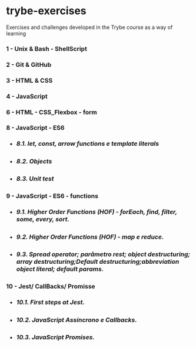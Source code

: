 # trybe-exercises
Exercises and challenges developed in the Trybe course as a way of learning


<h3> 1 - Unix & Bash - ShellScript
<h3> 2 - Git & GitHub
<h3> 3 - HTML & CSS 
<h3> 4 - JavaScript
<h3> 6 - HTML - CSS_Flexbox - form
<h3> 8 - JavaScript - ES6

  * <h5>8.1. let, const, arrow functions e template literals</h5>
  * <h5>8.2. Objects</h5>
  * <h5>8.3. Unit test</h5>
<h3> 9 - JavaScript - ES6 - functions

  * <h5>9.1. Higher Order Functions (HOF) - forEach, find, filter, some, every, sort.</h5>
  * <h5>9.2. Higher Order Functions (HOF) - map e reduce.</h5>
  * <h5>9.3. Spread operator; parâmetro rest; object destructuring; array destructuring;Default destructuring;abbreviation object literal; default params.</h5>
<h3> 10 - Jest/ CallBacks/ Promisse

  * <h5>10.1. First steps at Jest.</h5>
  * <h5>10.2. JavaScript Assíncrono e Callbacks.</h5>
  * <h5>10.3. JavaScript Promises.</h5>
  
